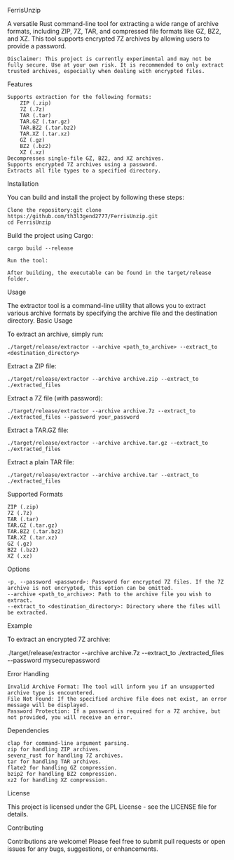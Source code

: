 FerrisUnzip 

A versatile Rust command-line tool for extracting a wide range of archive formats, including ZIP, 7Z, TAR, and compressed file formats like GZ, BZ2, and XZ. This tool supports encrypted 7Z archives by allowing users to provide a password.

    Disclaimer: This project is currently experimental and may not be fully secure. Use at your own risk. It is recommended to only extract trusted archives, especially when dealing with encrypted files.

Features

    Supports extraction for the following formats:
        ZIP (.zip)
        7Z (.7z)
        TAR (.tar)
        TAR.GZ (.tar.gz)
        TAR.BZ2 (.tar.bz2)
        TAR.XZ (.tar.xz)
        GZ (.gz)
        BZ2 (.bz2)
        XZ (.xz)
    Decompresses single-file GZ, BZ2, and XZ archives.
    Supports encrypted 7Z archives using a password.
    Extracts all file types to a specified directory.

Installation

You can build and install the project by following these steps:

    Clone the repository:git clone https://github.com/th3l3gend2777/FerrisUnzip.git
    cd FerrisUnzip



Build the project using Cargo:

    cargo build --release

    Run the tool:

    After building, the executable can be found in the target/release folder.

Usage

The extractor tool is a command-line utility that allows you to extract various archive formats by specifying the archive file and the destination directory.
Basic Usage

To extract an archive, simply run:

    ./target/release/extractor --archive <path_to_archive> --extract_to <destination_directory>

Extract a ZIP file:

    ./target/release/extractor --archive archive.zip --extract_to ./extracted_files

Extract a 7Z file (with password):

    ./target/release/extractor --archive archive.7z --extract_to ./extracted_files --password your_password

Extract a TAR.GZ file:

    ./target/release/extractor --archive archive.tar.gz --extract_to ./extracted_files

Extract a plain TAR file:

    ./target/release/extractor --archive archive.tar --extract_to ./extracted_files

Supported Formats

    ZIP (.zip)
    7Z (.7z)
    TAR (.tar)
    TAR.GZ (.tar.gz)
    TAR.BZ2 (.tar.bz2)
    TAR.XZ (.tar.xz)
    GZ (.gz)
    BZ2 (.bz2)
    XZ (.xz)

Options

    -p, --password <password>: Password for encrypted 7Z files. If the 7Z archive is not encrypted, this option can be omitted.
    --archive <path_to_archive>: Path to the archive file you wish to extract.
    --extract_to <destination_directory>: Directory where the files will be extracted.

Example

To extract an encrypted 7Z archive:

./target/release/extractor --archive archive.7z --extract_to ./extracted_files --password mysecurepassword

Error Handling

    Invalid Archive Format: The tool will inform you if an unsupported archive type is encountered.
    File Not Found: If the specified archive file does not exist, an error message will be displayed.
    Password Protection: If a password is required for a 7Z archive, but not provided, you will receive an error.

Dependencies

    clap for command-line argument parsing.
    zip for handling ZIP archives.
    sevenz_rust for handling 7Z archives.
    tar for handling TAR archives.
    flate2 for handling GZ compression.
    bzip2 for handling BZ2 compression.
    xz2 for handling XZ compression.

License

This project is licensed under the GPL License - see the LICENSE file for details.

Contributing

Contributions are welcome! Please feel free to submit pull requests or open issues for any bugs, suggestions, or enhancements.
